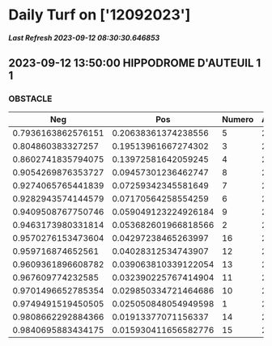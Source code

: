# Daily Turf on ['12092023']
##### Last Refresh 2023-09-12 08:30:30.646853

## 2023-09-12 13:50:00 HIPPODROME D'AUTEUIL 1 1
### OBSTACLE

| Neg  | Pos  | Numero  | Arrived |
|------|------|---------|---------|
| 0.7936163862576151 | 0.20638361374238556 | 5 | 20.0 |
| 0.804860383327257 | 0.19513961667274302 | 3 | 20.0 |
| 0.8602741835794075 | 0.13972581642059245 | 4 | 20.0 |
| 0.9054269876353727 | 0.09457301236462747 | 8 | 20.0 |
| 0.9274065765441839 | 0.07259342345581649 | 7 | 20.0 |
| 0.9282943574144579 | 0.07170564258554259 | 6 | 20.0 |
| 0.9409508767750746 | 0.059049123224926184 | 9 | 20.0 |
| 0.9463173980331814 | 0.053682601966818566 | 2 | 20.0 |
| 0.9570276153473604 | 0.04297238465263997 | 16 | 20.0 |
| 0.959716874652561 | 0.04028312534743907 | 12 | 20.0 |
| 0.9609361896608782 | 0.039063810339122054 | 13 | 20.0 |
| 0.967609774232585 | 0.032390225767414904 | 11 | 20.0 |
| 0.9701496652785354 | 0.029850334721464686 | 10 | 20.0 |
| 0.9749491519450505 | 0.025050848054949598 | 1 | 20.0 |
| 0.9808662292884366 | 0.01913377071156337 | 14 | 20.0 |
| 0.9840695883434175 | 0.015930411656582776 | 15 | 20.0 |
